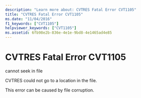 ```yaml
---
description: "Learn more about: CVTRES Fatal Error CVT1105"
title: "CVTRES Fatal Error CVT1105"
ms.date: "11/04/2016"
f1_keywords: ["CVT1105"]
helpviewer_keywords: ["CVT1105"]
ms.assetid: 6fb98e2b-836e-4e1e-9bd8-4e1465ad4e85
---
```

# CVTRES Fatal Error CVT1105

cannot seek in file

CVTRES could not go to a location in the file.

This error can be caused by file corruption.
